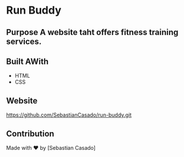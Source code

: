 # Run Buddy

## Purpose A website taht offers fitness training services.

## Built AWith 
* HTML
* CSS

## Website
https://github.com/SebastianCasado/run-buddy.git

## Contribution
Made with ❤️ by [Sebastian Casado]
